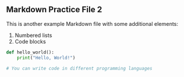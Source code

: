 ## Markdown Practice File 2

This is another example Markdown file with some additional elements:

1. Numbered lists
2. Code blocks

```python
def hello_world():
    print("Hello, World!")

# You can write code in different programming languages
```
